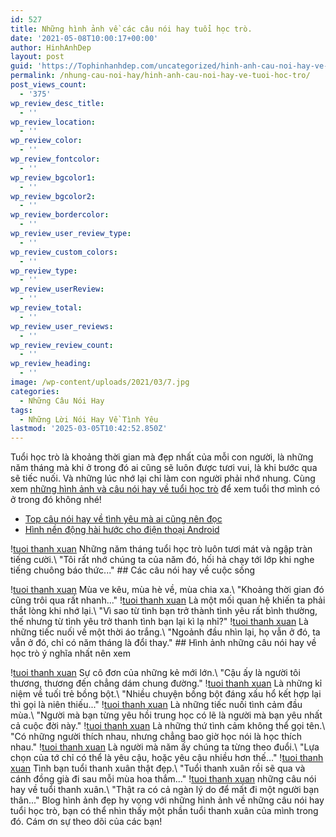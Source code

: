 ```yaml
---
id: 527
title: Những hình ảnh về các câu nói hay tuổi học trò.
date: '2021-05-08T10:00:17+00:00'
author: HinhAnhDep
layout: post
guid: 'https://Tophinhanhdep.com/uncategorized/hinh-anh-cau-noi-hay-ve-tuoi-hoc-tro/'
permalink: /nhung-cau-noi-hay/hinh-anh-cau-noi-hay-ve-tuoi-hoc-tro/
post_views_count:
  - '375'
wp_review_desc_title:
  - ''
wp_review_location:
  - ''
wp_review_color:
  - ''
wp_review_fontcolor:
  - ''
wp_review_bgcolor1:
  - ''
wp_review_bgcolor2:
  - ''
wp_review_bordercolor:
  - ''
wp_review_user_review_type:
  - ''
wp_review_custom_colors:
  - ''
wp_review_type:
  - ''
wp_review_userReview:
  - ''
wp_review_total:
  - ''
wp_review_user_reviews:
  - ''
wp_review_review_count:
  - ''
wp_review_heading:
  - ''
image: /wp-content/uploads/2021/03/7.jpg
categories:
  - Những Câu Nói Hay
tags:
  - Những Lời Nói Hay Về Tình Yêu
lastmod: '2025-03-05T10:42:52.850Z'
---
```

Tuổi học trò là khoảng thời gian mà đẹp nhất của mỗi con người, là những năm tháng mà khi ở trong đó ai cũng sẽ luôn được tươi vui, là khi bước qua sẽ tiếc nuối. Và những lúc nhớ lại chỉ làm con người phải nhớ nhung. Cùng xem [những hình ảnh và câu nói hay về tuổi học trò](https://tophinhanhdep.com/nhung-cau-noi-hay/hinh-anh-cau-noi-hay-ve-tuoi-hoc-tro/) để xem tuổi thơ mình có ở trong đó không nhé!

- [Top câu nói hay về tình yêu mà ai cũng nên đọc](https://tophinhanhdep.com/nhung-cau-noi-hay/nhung-cau-noi-hay-ve-tinh-yeu/)
- [Hình nền động hài hước cho điện thoại Android](https://tophinhanhdep.com/anh-dong/hinh-anh-dong-dep-hai-huoc-lam-hinh-nen/)

\![tuoi thanh xuan](https://tophinhanhdep.com/wp-content/uploads/2021/03/12-1.jpg) Những năm tháng tuổi học trò luôn tươi mát và ngập tràn tiếng cười.\ "Tôi rất nhớ chúng ta của năm đó, hối hả chạy tới lớp khi nghe tiếng chuông báo thức..." ## Các câu nói hay về cuộc sống

\![tuoi thanh xuan](https://tophinhanhdep.com/wp-content/uploads/2021/03/10-1.jpg) Mùa ve kêu, mùa hè về, mùa chia xa.\ "Khoảng thời gian đó cũng trôi qua rất nhanh..." \![tuoi thanh xuan](https://tophinhanhdep.com/wp-content/uploads/2021/03/9-1.jpg) Là một mối quan hệ khiến ta phải thắt lòng khi nhớ lại.\ "Vì sao từ tình bạn trở thành tình yêu rất bình thường, thế nhưng từ tình yêu trở thanh tình bạn lại kì lạ nhỉ?" \![tuoi thanh xuan](https://tophinhanhdep.com/wp-content/uploads/2021/03/8-1.jpg) Là những tiếc nuối về một thời áo trắng.\ "Ngoảnh đầu nhìn lại, họ vẫn ở đó, ta vẫn ở đó, chỉ có năm tháng là đổi thay." ## Hình ảnh những câu nói hay về học trò ý nghĩa nhất nên xem

\![tuoi thanh xuan](https://tophinhanhdep.com/wp-content/uploads/2021/03/3-1.jpg) Sự cô đơn của những kẻ mới lớn.\ "Cậu ấy là người tôi thương, thương đến chẳng dám chung đường." \![tuoi thanh xuan](https://tophinhanhdep.com/wp-content/uploads/2021/03/4-1.jpg) Là những kỉ niệm về tuối trẻ bồng bột.\ "Nhiều chuyện bồng bột đáng xấu hổ kết hợp lại thì gọi là niên thiếu..." \![tuoi thanh xuan](https://tophinhanhdep.com/wp-content/uploads/2021/03/5-1.jpg) Là những tiếc nuối tình cảm đầu mùa.\ "Người mà bạn từng yêu hồi trung học có lẽ là người mà bạn yêu nhất cả cuộc đời này." \![tuoi thanh xuan](https://tophinhanhdep.com/wp-content/uploads/2021/03/6-1.jpg) Là những thứ tình cảm không thể gọi tên.\ "Có những người thích nhau, nhưng chẳng bao giờ học nói là học thích nhau." \![tuoi thanh xuan](https://tophinhanhdep.com/wp-content/uploads/2021/03/7.jpg) Là người mà năm ấy chúng ta từng theo đuổi.\ "Lựa chọn của tớ chỉ có thể là yêu cậu, hoặc yêu cậu nhiều hơn thế..." \![tuoi thanh xuan](https://tophinhanhdep.com/wp-content/uploads/2021/03/2-1.jpg) Tình bạn tuổi thanh xuân thật đẹp.\ "Tuổi thanh xuân rồi sẽ qua và cánh đồng già đi sau mỗi mùa hoa thắm..." \![tuoi thanh xuan](https://tophinhanhdep.com/wp-content/uploads/2021/03/1-1.jpg) những câu nói hay về tuổi thanh xuân.\ "Thật ra có cả ngàn lý do để mất đi một người bạn thân..." Blog hình ảnh đẹp hy vọng với những hình ảnh về những câu nói hay tuổi học trò, bạn có thể nhìn thấy một phần tuổi thanh xuân của mình trong đó. Cám ơn sự theo dõi của các bạn!
